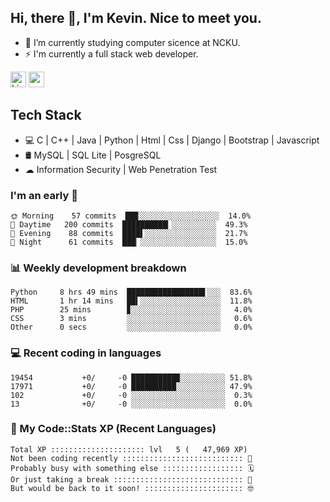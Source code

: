 ## Hi, there 👋, I'm Kevin. Nice to meet you.

- 🌱 I’m currently studying computer sicence at NCKU.
- ⚡ I'm currently a full stack web developer.

<a href="https://www.linkedin.com/in/kevin12686/"><img alt="LinkedIn" src="https://img.shields.io/badge/linkedin%20-%230077B5.svg?&style=for-the-badge&logo=linkedin&logoColor=white" height=25></a>
<a href="https://www.instagram.com/kevin12686/"><img src="https://img.shields.io/badge/instagram-3f729b?&style=for-the-badge&logo=instagram&logoColor=white" height=25></a>

## Tech Stack

* 💻 C | C++ | Java | Python | Html | Css | Django | Bootstrap | Javascript
* 🛢️ MySQL | SQL Lite | PosgreSQL
* ☁ Information Security | Web Penetration Test

### I'm an early 🐤

<!-- early_bird start -->

```text
🌞 Morning    57 commits  ██▉░░░░░░░░░░░░░░░░░░  14.0%
🌆 Daytime   200 commits  ██████████▎░░░░░░░░░░  49.3%
🌃 Evening    88 commits  ████▌░░░░░░░░░░░░░░░░  21.7%
🌙 Night      61 commits  ███▏░░░░░░░░░░░░░░░░░  15.0%
```

<!-- early_bird end -->

### 📊 Weekly development breakdown

<!-- code_time start -->

```text
Python     8 hrs 49 mins  █████████████████▌░░░  83.6%
HTML       1 hr 14 mins   ██▍░░░░░░░░░░░░░░░░░░  11.8%
PHP        25 mins        ▊░░░░░░░░░░░░░░░░░░░░   4.0%
CSS        3 mins         ░░░░░░░░░░░░░░░░░░░░░   0.6%
Other      0 secs         ░░░░░░░░░░░░░░░░░░░░░   0.0%
```

<!-- code_time end -->

### 💻 Recent coding in languages

<!-- code_diff start -->

```text
19454           +0/     -0 ██████████▉░░░░░░░░░░ 51.8%
17971           +0/     -0 ██████████░░░░░░░░░░░ 47.9%
102             +0/     -0 ░░░░░░░░░░░░░░░░░░░░░  0.3%
13              +0/     -0 ░░░░░░░░░░░░░░░░░░░░░  0.0%
```

<!-- code_diff end -->

### 🧰 My Code::Stats XP (Recent Languages)

<!-- codestats start -->

```text
Total XP ::::::::::::::::::::: lvl   5 (   47,969 XP) 
Not been coding recently ::::::::::::::::::::::::::: 🙈
Probably busy with something else :::::::::::::::::: 🗓
Or just taking a break ::::::::::::::::::::::::::::: 🌴
But would be back to it soon! :::::::::::::::::::::: 🤓
```

<!-- codestats end -->
